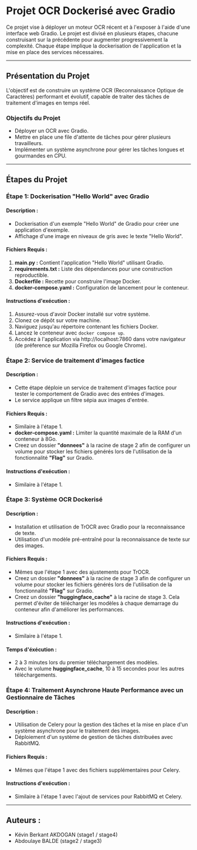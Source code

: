 # Projet OCR Dockerisé avec Gradio

Ce projet vise à déployer un moteur OCR récent et à l'exposer à l'aide d'une interface web Gradio. Le projet est divisé en plusieurs étapes, chacune construisant sur la précédente pour augmenter progressivement la complexité. Chaque étape implique la dockerisation de l'application et la mise en place des services nécessaires.

---

## Présentation du Projet

L'objectif est de construire un système OCR (Reconnaissance Optique de Caractères) performant et évolutif, capable de traiter des tâches de traitement d'images en temps réel.

### Objectifs du Projet

- Déployer un OCR avec Gradio.
- Mettre en place une file d'attente de tâches pour gérer plusieurs travailleurs.
- Implémenter un système asynchrone pour gérer les tâches longues et gourmandes en CPU.

---

## Étapes du Projet

### Étape 1: Dockerisation "Hello World" avec Gradio

#### Description :
- Dockerisation d'un exemple "Hello World" de Gradio pour créer une application d'exemple.
- Affichage d'une image en niveaux de gris avec le texte "Hello World".

#### Fichiers Requis :
1. **main.py :** Contient l'application "Hello World" utilisant Gradio.
2. **requirements.txt :** Liste des dépendances pour une construction reproductible.
3. **Dockerfile :** Recette pour construire l'image Docker.
4. **docker-compose.yaml :** Configuration de lancement pour le conteneur.

#### Instructions d'exécution :
1. Assurez-vous d'avoir Docker installé sur votre système.
2. Clonez ce dépôt sur votre machine.
3. Naviguez jusqu'au répertoire contenant les fichiers Docker.
4. Lancez le conteneur avec `docker compose up`.
5. Accédez à l'application via http://localhost:7860 dans votre navigateur (de préference sur Mozilla Firefox ou Google Chrome).

### Étape 2: Service de traitement d'images factice

#### Description :
- Cette étape déploie un service de traitement d'images factice pour tester le comportement de Gradio avec des entrées d'images.
- Le service applique un filtre sépia aux images d'entrée.

#### Fichiers Requis :
- Similaire à l'étape 1.
- **docker-compose.yaml :** Limiter la quantité maximale de la RAM d'un conteneur à 8Go.
- Creez un dossier **"donnees"** à la racine de stage 2 afin de configurer un volume pour stocker les fichiers générés lors de l'utilisation de la fonctionnalité **"Flag"** sur Gradio.

#### Instructions d'exécution :
- Similaire à l'étape 1.

### Étape 3: Système OCR Dockerisé

#### Description :
- Installation et utilisation de TrOCR avec Gradio pour la reconnaissance de texte.
- Utilisation d'un modèle pré-entraîné pour la reconnaissance de texte sur des images.

#### Fichiers Requis :
- Mêmes que l'étape 1 avec des ajustements pour TrOCR.
- Creez un dossier **"donnees"** à la racine de stage 3 afin de configurer un volume pour stocker les fichiers générés lors de l'utilisation de la fonctionnalité **"Flag"** sur Gradio.
- Creez un dossier **"huggingface_cache"** à la racine de stage 3. Cela permet d'éviter de télécharger les modèles à chaque demarrage du conteneur afin d'améliorer les performances. 

#### Instructions d'exécution :
- Similaire à l'étape 1.

#### Temps d'éxécution : 
- 2 à 3 minutes lors du premier téléchargement des modèles.
- Avec le volume **huggingface_cache**, 10 à 15 secondes pour les autres téléchargements.

### Étape 4: Traitement Asynchrone Haute Performance avec un Gestionnaire de Tâches

#### Description :
- Utilisation de Celery pour la gestion des tâches et la mise en place d'un système asynchrone pour le traitement des images.
- Déploiement d'un système de gestion de tâches distribuées avec RabbitMQ.

#### Fichiers Requis :
- Mêmes que l'étape 1 avec des fichiers supplémentaires pour Celery.

#### Instructions d'exécution :
- Similaire à l'étape 1 avec l'ajout de services pour RabbitMQ et Celery.

---

## Auteurs :
- Kévin Berkant AKDOGAN (stage1 / stage4)
- Abdoulaye BALDE (stage2 / stage3)
